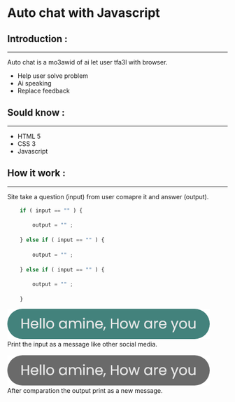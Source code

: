 # **Auto chat with Javascript**

## **Introduction** : 
---------------------
Auto chat is a mo3awid of ai let user tfa3l with browser.
- Help user solve problem
- Ai speaking
- Replace feedback

## **Sould know** : 
----------
- HTML 5
- CSS 3
- Javascript

## **How it work** :
----------------
Site take a question (input) from user comapre it and answer (output).

```js
    if ( input == "" ) {

        output = "" ;    

    } else if ( input == "" ) {

        output = "" ;    

    } else if ( input == "" ) {

        output = "" ;    

    }
```

![](./Ui/Auto-turn.png)
<br>
Print the input as a message like other social media.
<br>
<br>
![](./Ui/User-turn.png)
<br>
After comparation the output print as a new message.
